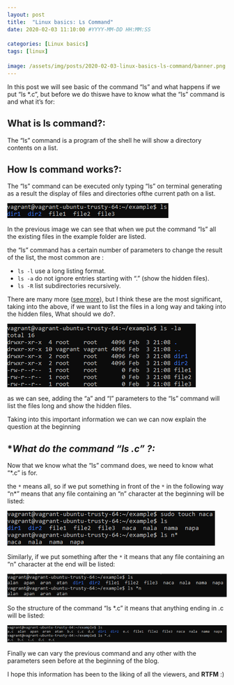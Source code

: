 ```yaml
---
layout: post    
title:  "Linux basics: Ls Command"
date: 2020-02-03 11:10:00 #YYYY-MM-DD HH:MM:SS

categories: [Linux basics]
tags: [linux]

image: /assets/img/posts/2020-02-03-linux-basics-ls-command/banner.png
---
```


In this post we will see basic of the command “ls” and what happens if we put “ls *.c”, but before we do thiswe have to know what the “ls” command is and what it’s for:

## **What is ls command?:**

The “ls” command is a program of the shell he will show a directory contents on a list.

## **How ls command works?:**

The “ls” command can be executed only typing “ls” on terminal generating as a result the display of files and directories ofthe current path on a list.

<div align="left">
    <img alt="example1" src="/assets/img/posts/2020-02-03-linux-basics-ls-command/example1.png">
</div>

In the previous image we can see that when we put the command “ls” all the existing files in the example folder are listed.

the “ls” command has a certain number of parameters to change the result of the list, the most common are :

- `ls -l` use a long listing format.
- `ls -a` do not ignore entries starting with “.” (show the hidden files).
- `ls -R` list subdirectories recursively.

There are many more ([see more](https://ibb.co/C8HJ05d)), but I think these are the most significant, taking into the above, if we want to list the files in a long way and taking into the hidden files, What should we do?.

<div align="left">
    <img alt="example2" src="/assets/img/posts/2020-02-03-linux-basics-ls-command/example2.png">
</div>

as we can see, adding the “a” and “l” parameters to the “ls” command will list the files long and show the hidden files.

Taking into this important information we can we can now explain the question at the beginning

## **What do the command “ls *.c” ?:**

Now that we know what the “ls” command does, we need to know what “*.c” is for.

the `*` means all, so if we put something in front of the `*` in the following way “n*” means that any file containing an “n” character at the beginning will be listed:

<div align="left">
    <img alt="example3" src="/assets/img/posts/2020-02-03-linux-basics-ls-command/example3.png">
</div>

Similarly, if we put something after the `*` it means that any file containing an “n” character at the end will be listed:

<div align="left">
    <img alt="example4" src="/assets/img/posts/2020-02-03-linux-basics-ls-command/example4.png">
</div>

So the structure of the command “ls *.c” it means that anything ending in .c will be listed:

<div align="left">
    <img alt="example5" src="/assets/img/posts/2020-02-03-linux-basics-ls-command/example5.png">
</div>

Finally we can vary the previous command and any other with the parameters seen before at the beginning of the blog.

I hope this information has been to the liking of all the viewers, and **RTFM** :)
